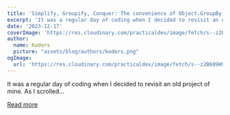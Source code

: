 ```yaml
---
title: 'Simplify, Groupify, Conquer: The convenience of Object.GroupBy() in JavaScript'
excerpt: 'It was a regular day of coding when I decided to revisit an old project of mine. As I scrolled...'
date: '2023-12-17'
coverImage: 'https://res.cloudinary.com/practicaldev/image/fetch/s--z2B609H9--/c_imagga_scale,f_auto,fl_progressive,h_420,q_auto,w_1000/https://dev-to-uploads.s3.amazonaws.com/uploads/articles/vvjf20gnurnuuybbjyol.png'
author:
  name: Koders
  picture: "assets/blog/authors/koders.png"
ogImage:
  url: 'https://res.cloudinary.com/practicaldev/image/fetch/s--z2B609H9--/c_imagga_scale,f_auto,fl_progressive,h_420,q_auto,w_1000/https://dev-to-uploads.s3.amazonaws.com/uploads/articles/vvjf20gnurnuuybbjyol.png'
---
```


It was a regular day of coding when I decided to revisit an old project of mine. As I scrolled...

[Read more](https://dev.to/subaash_b/simplify-groupify-conquer-the-convenience-of-objectgroupby-in-javascript-2h5)
